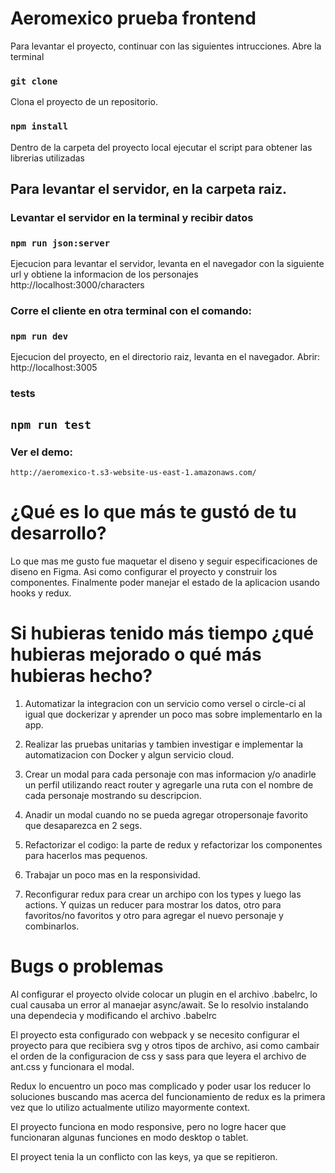 # Aeromexico prueba frontend

Para levantar el proyecto, continuar con las siguientes intrucciones. Abre la terminal

### `git clone`
Clona el proyecto de un repositorio.

### `npm install`
Dentro de la carpeta del proyecto local ejecutar el script para obtener las librerias utilizadas

## Para levantar el servidor, en la carpeta raiz.
### Levantar el servidor en la terminal y recibir datos
### `npm run json:server `

Ejecucion para levantar el servidor, levanta en el navegador con la siguiente url y obtiene la informacion de los personajes http://localhost:3000/characters

### Corre el cliente en otra terminal con el comando:
### `npm run dev`

Ejecucion del proyecto, en el directorio raiz, levanta en el navegador. Abrir: http://localhost:3005

### tests
## `npm run test`

### Ver el demo:
    http://aeromexico-t.s3-website-us-east-1.amazonaws.com/

# ¿Qué es lo que más te gustó de tu desarrollo?
Lo que mas me gusto fue maquetar el diseno y seguir especificaciones de diseno en Figma. Asi como configurar el proyecto y construir los componentes.
Finalmente poder manejar el estado de la aplicacion usando hooks y redux.

# Si hubieras tenido más tiempo ¿qué hubieras mejorado o qué más hubieras hecho?

1. Automatizar la integracion con un servicio como versel o circle-ci al igual que dockerizar y aprender un poco mas sobre implementarlo en la app.

2. Realizar las pruebas unitarias y tambien investigar e implementar la automatizacion con Docker y algun servicio cloud.

3. Crear un modal para cada personaje con mas informacion y/o
anadirle un perfil utilizando react router y agregarle una ruta con el nombre de cada personaje mostrando su descripcion.

4. Anadir un modal cuando no se pueda agregar otropersonaje favorito que desaparezca en 2 segs.

5. Refactorizar el codigo: la parte de redux y refactorizar los componentes para hacerlos mas pequenos.

6. Trabajar un poco mas en la responsividad.

7. Reconfigurar redux para crear un archipo con los types y luego las actions. Y quizas un reducer para mostrar los datos, otro para favoritos/no favoritos y otro para agregar el nuevo personaje y combinarlos.

# Bugs o problemas
Al configurar el proyecto olvide colocar un plugin en el archivo .babelrc, lo cual causaba un error al manaejar async/await. Se lo resolvio instalando una dependecia y modificando el archivo .babelrc

El proyecto esta configurado con webpack y se necesito configurar el proyecto para que recibiera svg y otros tipos de archivo, asi como cambair el orden de la configuracion de css y sass para que leyera el archivo de ant.css y funcionara el modal.

Redux lo encuentro un poco mas complicado y poder usar los reducer lo soluciones buscando mas acerca del funcionamiento de redux es la primera vez que lo utilizo actualmente utilizo mayormente context.

El proyecto funciona en modo responsive, pero no logre hacer que funcionaran algunas funciones en modo desktop o tablet.

El proyect tenia la un conflicto con las keys, ya que se repitieron.
